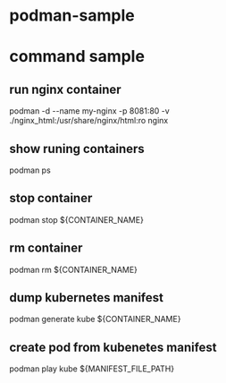 # podman-sample

# command sample

## run nginx container
podman -d --name my-nginx -p 8081:80 -v ./nginx_html:/usr/share/nginx/html:ro nginx

## show runing containers
podman ps

## stop container
podman stop ${CONTAINER_NAME}

## rm container
podman rm ${CONTAINER_NAME}

## dump kubernetes manifest
podman generate kube ${CONTAINER_NAME}

## create pod from kubenetes manifest
podman play kube ${MANIFEST_FILE_PATH}

